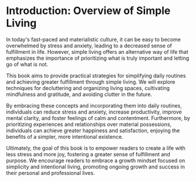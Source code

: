 Introduction: Overview of Simple Living
=======================================

In today's fast-paced and materialistic culture, it can be easy to become overwhelmed by stress and anxiety, leading to a decreased sense of fulfillment in life. However, simple living offers an alternative way of life that emphasizes the importance of prioritizing what is truly important and letting go of what is not.

This book aims to provide practical strategies for simplifying daily routines and achieving greater fulfillment through simple living. We will explore techniques for decluttering and organizing living spaces, cultivating mindfulness and gratitude, and avoiding clutter in the future.

By embracing these concepts and incorporating them into daily routines, individuals can reduce stress and anxiety, increase productivity, improve mental clarity, and foster feelings of calm and contentment. Furthermore, by prioritizing experiences and relationships over material possessions, individuals can achieve greater happiness and satisfaction, enjoying the benefits of a simpler, more intentional existence.

Ultimately, the goal of this book is to empower readers to create a life with less stress and more joy, fostering a greater sense of fulfillment and purpose. We encourage readers to embrace a growth mindset focused on simplicity and intentional living, promoting ongoing growth and success in their personal and professional lives.
